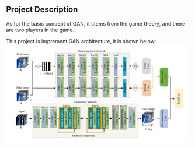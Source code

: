 ## Project Description
As for the basic concept of GAN, it stems from the game theory, and there are two players in the game.

This project is imprement GAN architecture, it is shown below:
![](static/GAN.png)